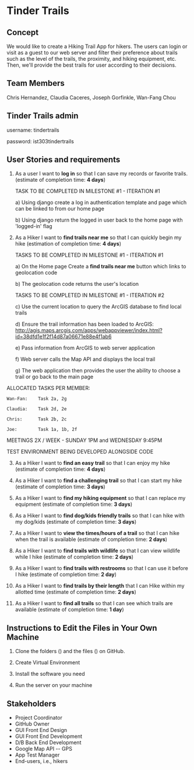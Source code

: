 # Tinder Trails

## Concept
We would like to create a Hiking Trail App for hikers. The users can login or visit as a guest to our web server and filter their preference about trails such as the level of the trails, the proximity, and hiking equipment, etc. Then, we'll provide the best trails for user according to their decisions. 

## Team Members
Chris Hernandez, Claudia Caceres, Joseph Gorfinkle, Wan-Fang Chou 

## Tinder Trails admin

username: tindertrails

password: ist303tindertrails

## User Stories and requirements

1.  As a user I want to __log in__ so that I can save my records or favorite trails. (estimate of completion time: __4 days__)

    TASK TO BE COMPLETED IN MILESTONE #1 - ITERATION #1

    a) Using django create a log in authentication template and page which can be linked to from our home page
    
    b) Using django return the logged in user back to the home page with 'logged-in' flag

2.	As a Hiker I want to __find trails near me__ so that I can quickly begin my hike (estimation of completion time: __4 days__)

    TASKS TO BE COMPLETED IN MILESTONE #1 - ITERATION #1

    a)	On the Home page Create a __find trails near me__ button which links to geolocation code
    
    b)  The geolocation code returns the user's location
    
    TASKS TO BE COMPLETED IN MILESTONE #1 - ITERATION #2

    c)	Use the current location to query the ArcGIS database to find local trails
    
    d)	Ensure the trail information has been loaded to ArcGIS: http://agis.maps.arcgis.com/apps/webappviewer/index.html?id=38dfd1e1f2f14d87a06671e88e4f1ab6
    
    e)	Pass information from ArcGIS to web server application 
    
    f)	Web server calls the Map API and displays the local trail 
    
    g)	The web application then provides the user the ability to choose a trail or go back to the main page
    
 ALLOCATED TASKS PER MEMBER:
    
    Wan-Fan:    Task 2a, 2g
    
    Claudia:    Task 2d, 2e
    
    Chris:      Task 2b, 2c
    
    Joe:        Task 1a, 1b, 2f
    
  MEETINGS 2X / WEEK - SUNDAY 1PM and WEDNESDAY 9:45PM
  
  TEST ENVIRONMENT BEING DEVELOPED ALONGSIDE CODE

3.	As a Hiker I want to __find an easy trail__ so that I can enjoy my hike (estimate of completion time: __4 days__) 

4.	As a Hiker I want to __find a challenging trail__ so that I can start my hike (estimate of completion time: __3 days__)

5.	As a Hiker I want to __find my hiking equipment__ so that I can replace my equipment (estimate of completion time: __3 days__)

6.	As a Hiker I want to __find dog/kids friendly trails__ so that I can hike with my dog/kids (estimate of completion time: __3 days__)

7.	As a Hiker I want to __view the times/hours of a trail__ so that I can hike when the trail is available (estimate of completion time: __2 days__)

8. As a Hiker I want to __find trails with wildlife__ so that I can view wildlife while I hike (estimate of completion time: __2 days__)

9.	As a Hiker I want to __find trails with restrooms__ so that I can use it before I hike (estimate of completion time: __2 day__)

10.	As a Hiker I want to __find trails by their length__ that I can Hike within my allotted time (estimate of completion time: __2 days__)

11.	As a Hiker I want to __find all trails__ so that I can see which trails are available (estimate of completion time: __1 day__)


## Instructions to Edit the Files in Your Own Machine
1. Clone the folders () and the files () on GitHub.

2. Create Virtual Environment

3. Install the software you need

4. Run the server on your machine

## Stakeholders
* Project Coordinator
* GitHub Owner
* GUI Front End Design
* GUI Front End Development 
* D/B Back End Development 
* Google Map API -- GPS
* App Test Manager
* End-users, i.e., hikers

